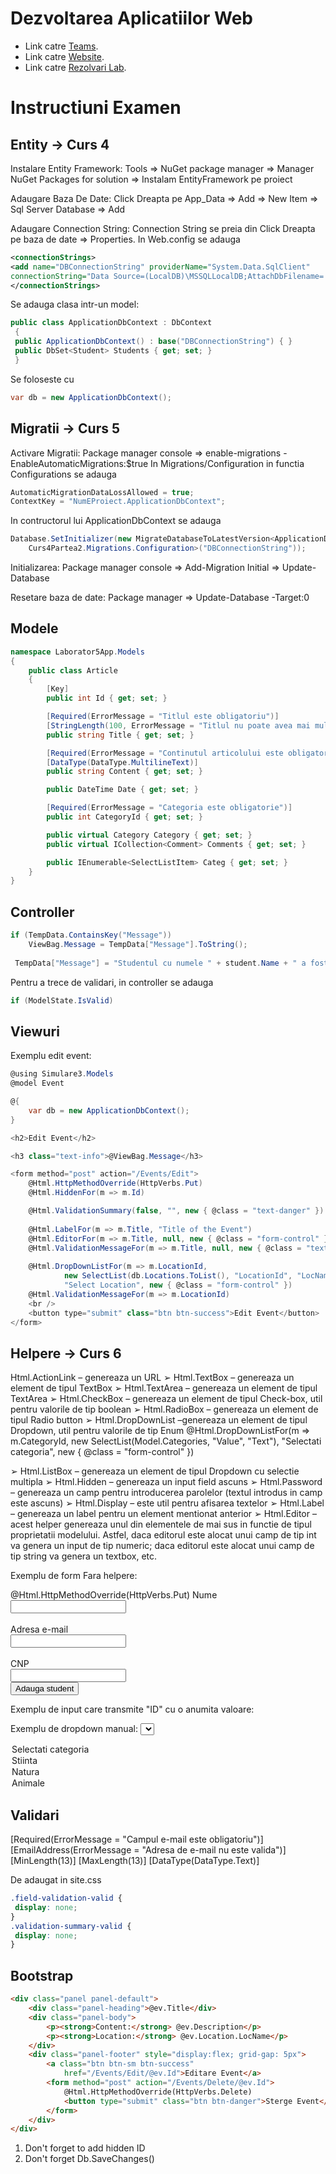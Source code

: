 # Dezvoltarea Aplicatiilor Web

* Link catre [Teams](https://teams.microsoft.com/l/team/19%3a0b65666abf16483dbbdfad42a4d4cd79%40thread.tacv2/conversations?groupId=4f94c14b-c6ec-45c4-bb32-fa4df8b75a88&tenantId=08a1a72f-fecd-4dae-8cec-471a2fb7c2f1).
* Link catre [Website](https://www.cezarabenegui.com/).
* Link catre [Rezolvari Lab](https://drive.google.com/drive/folders/12dB92SNl1ceahxZSGIKti3j64MBbctDh).

# Instructiuni Examen

## Entity -> Curs 4
Instalare Entity Framework:
Tools => NuGet package manager => Manager NuGet Packages for solution => Instalam EntityFramework pe proiect

Adaugare Baza De Date:
Click Dreapta pe App_Data => Add => New Item => Sql Server Database => Add

Adaugare Connection String:
Connection String se preia din Click Dreapta pe baza de date => Properties.
In Web.config se adauga
```XML
<connectionStrings>
<add name="DBConnectionString" providerName="System.Data.SqlClient"
connectionString="Data Source=(LocalDB)\MSSQLLocalDB;AttachDbFilename='C:\...\App_Data\StudentDb.mdf';Integrated Security=True"/>
</connectionStrings>
```

Se adauga clasa intr-un model:
```C#
public class ApplicationDbContext : DbContext
 {
 public ApplicationDbContext() : base("DBConnectionString") { }
 public DbSet<Student> Students { get; set; }
 }
```

Se foloseste cu
```C#
var db = new ApplicationDbContext();
```




## Migratii -> Curs 5
Activare Migratii:
Package manager console =>
    enable-migrations -EnableAutomaticMigrations:$true
In Migrations/Configuration in functia Configurations se adauga
```C#
AutomaticMigrationDataLossAllowed = true;
ContextKey = "NumEProiect.ApplicationDbContext";
```
In contructorul lui ApplicationDbContext se adauga
```C#
Database.SetInitializer(new MigrateDatabaseToLatestVersion<ApplicationDbContext,
    Curs4Partea2.Migrations.Configuration>("DBConnectionString"));
```
Initializarea:
Package manager console => Add-Migration Initial
                        => Update-Database

Resetare baza de date: Package manager => Update-Database -Target:0





## Modele
```C#
namespace Laborator5App.Models
{
    public class Article
    {
        [Key]
        public int Id { get; set; }

        [Required(ErrorMessage = "Titlul este obligatoriu")]
        [StringLength(100, ErrorMessage = "Titlul nu poate avea mai mult de 20 caractere")]
        public string Title { get; set; }

        [Required(ErrorMessage = "Continutul articolului este obligatoriu")]
        [DataType(DataType.MultilineText)]
        public string Content { get; set; }

        public DateTime Date { get; set; }

        [Required(ErrorMessage = "Categoria este obligatorie")]
        public int CategoryId { get; set; }

        public virtual Category Category { get; set; }
        public virtual ICollection<Comment> Comments { get; set; }

        public IEnumerable<SelectListItem> Categ { get; set; }
    }
}
```




## Controller
```C#
if (TempData.ContainsKey("Message"))
    ViewBag.Message = TempData["Message"].ToString();
 
 TempData["Message"] = "Studentul cu numele " + student.Name + " a fost sters din baza de date";
```

Pentru a trece de validari, in controller se adauga
```C#
if (ModelState.IsValid)
```





## Viewuri
Exemplu edit event:
```c#
@using Simulare3.Models
@model Event

@{
    var db = new ApplicationDbContext();
}

<h2>Edit Event</h2>

<h3 class="text-info">@ViewBag.Message</h3>

<form method="post" action="/Events/Edit">
    @Html.HttpMethodOverride(HttpVerbs.Put)
    @Html.HiddenFor(m => m.Id)

    @Html.ValidationSummary(false, "", new { @class = "text-danger" })
    
    @Html.LabelFor(m => m.Title, "Title of the Event")
    @Html.EditorFor(m => m.Title, null, new { @class = "form-control" })
    @Html.ValidationMessageFor(m => m.Title, null, new { @class = "text-danger" })
    
    @Html.DropDownListFor(m => m.LocationId,
            new SelectList(db.Locations.ToList(), "LocationId", "LocName"),
            "Select Location", new { @class = "form-control" })
    @Html.ValidationMessageFor(m => m.LocationId)
    <br />
    <button type="submit" class="btn btn-success">Edit Event</button>
</form>
```


## Helpere -> Curs 6
Html.ActionLink – genereaza un URL
➢ Html.TextBox – genereaza un element de tipul TextBox
➢ Html.TextArea – genereaza un element de tipul TextArea
➢ Html.CheckBox – genereaza un element de tipul Check-box, util pentru valorile de tip boolean
➢ Html.RadioBox – genereaza un element de tipul Radio button
➢ Html.DropDownList –genereaza un element de tipul Dropdown, util pentru valorile de tip Enum
    @Html.DropDownListFor(m => m.CategoryId, new
        SelectList(Model.Categories, "Value", "Text"), "Selectati categoria", new { @class = "form-control" })

➢ Html.ListBox – genereaza un element de tipul Dropdown cu selectie multipla
➢ Html.Hidden – genereaza un input field ascuns
➢ Html.Password – genereaza un camp pentru introducerea parolelor (textul introdus in camp este ascuns)
➢ Html.Display – este util pentru afisarea textelor
➢ Html.Label – genereaza un label pentru un element mentionat anterior
➢ Html.Editor – acest helper genereaza unul din elementele de mai sus in functie de tipul proprietatii modelului. Astfel, daca editorul
    este alocat unui camp de tip int va genera un input de tip numeric; daca editorul este alocat unui camp de tip string va genera un
    textbox, etc.

Exemplu de form Fara helpere:
<form method="post" action="/Students/New">
 @Html.HttpMethodOverride(HttpVerbs.Put)
 <label>Nume</label>
 <br />
 <input type="text" name="Name" />
 <br /><br />
 <label>Adresa e-mail</label>
 <br />
 <input type="text" name="Email" />
 <br /><br />
 <label>CNP</label>
 <br />
 <input type="text" name="CNP" />
 <br />
 <button type="submit">Adauga student</button>
</form>

Exemplu de input care transmite "ID" cu o anumita valoare:
<input type="hidden" name="id" value="@ev.Id" />

Exemplu de dropdown manual:
<select class="form-control" data-val="true" data-val-number="The field
CategoryId must be a number." data-val-required="The CategoryId field
is required." id="CategoryId" name="CategoryId">
 <option value="">Selectati categoria</option>
 <option value="2">Stiinta</option>
 <option value="8">Natura</option>
 <option value="9">Animale</option>
</select>



## Validari
[Required(ErrorMessage = "Campul e-mail este obligatoriu")]
[EmailAddress(ErrorMessage = "Adresa de e-mail nu este valida")]
[MinLength(13)]
[MaxLength(13)]
[DataType(DataType.Text)]

De adaugat in site.css
```CSS
.field-validation-valid {
 display: none;
}
.validation-summary-valid {
 display: none;
}
```



## Bootstrap
```Html
<div class="panel panel-default">
    <div class="panel-heading">@ev.Title</div>
    <div class="panel-body">
        <p><strong>Content:</strong> @ev.Description</p>
        <p><strong>Location:</strong> @ev.Location.LocName</p>
    </div>
    <div class="panel-footer" style="display:flex; grid-gap: 5px">
        <a class="btn btn-sm btn-success"
            href="/Events/Edit/@ev.Id">Editare Event</a>
        <form method="post" action="/Events/Delete/@ev.Id">
            @Html.HttpMethodOverride(HttpVerbs.Delete)
            <button type="submit" class="btn btn-danger">Sterge Event</button>
        </form>
    </div>
</div>
```


1. Don't forget to add hidden ID
2. Don't forget Db.SaveChanges()